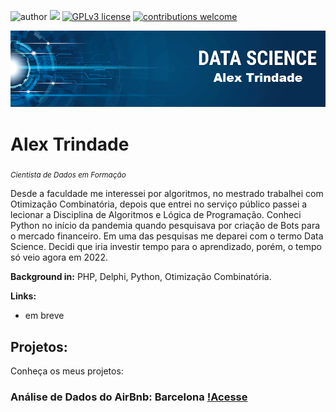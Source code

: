 ![author](https://img.shields.io/badge/author-alextrindade-red) [![](https://img.shields.io/badge/python-3.7+-blue.svg)](https://www.python.org/downloads/release/python-365/) [![GPLv3 license](https://img.shields.io/badge/License-GPLv3-blue.svg)](http://perso.crans.org/besson/LICENSE.html) [![contributions welcome](https://img.shields.io/badge/contributions-welcome-brightgreen.svg?style=flat)](https://github.com/carlosfab/data_science/issues)

<p align="center">
  <img src="banner.png" >
</p>

# Alex Trindade
<sub>*Cientista de Dados em Formação*</sub>

Desde a faculdade me interessei por algoritmos, no mestrado trabalhei com Otimização Combinatória, depois que entrei no serviço público passei a lecionar a Disciplina de Algoritmos e Lógica de Programação. Conheci Python no início da pandemia quando pesquisava por criação de Bots para o mercado financeiro. Em uma das pesquisas me deparei com o termo Data Science. Decidi que iria investir tempo para o aprendizado, porém, o tempo só veio agora em 2022.

**Background in:** PHP, Delphi, Python, Otimização Combinatória.

**Links:**
* em breve

## Projetos:
Conheça os meus projetos:

### Análise de Dados do AirBnb: Barcelona [!Acesse](https://github.com/alex-trindade/DataScience/blob/main/Analisando_os_Dados_do_Airbnb_Barcelona.ipynb)
